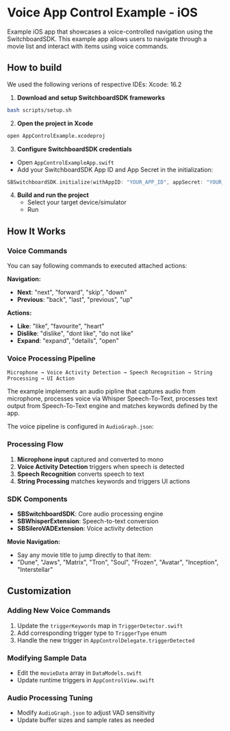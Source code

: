 # Voice App Control Example - iOS

Example iOS app that showcases a voice-controlled navigation using the SwitchboardSDK. This example app allows users to navigate through a movie list and interact with items using voice commands.

## How to build

We used the following verions of respective IDEs:
Xcode: 16.2

1. **Download and setup SwitchboardSDK frameworks**

```bash
bash scripts/setup.sh
```

2. **Open the project in Xcode**

```bash
open AppControlExample.xcodeproj
```

3. **Configure SwitchboardSDK credentials**

- Open `AppControlExampleApp.swift`
- Add your SwitchboardSDK App ID and App Secret in the initialization:

```swift
SBSwitchboardSDK.initialize(withAppID: "YOUR_APP_ID", appSecret: "YOUR_APP_SECRET")
```

4. **Build and run the project**
   - Select your target device/simulator
   - Run

## How It Works

### Voice Commands

You can say following commands to executed attached actions:

**Navigation:**

- **Next**: "next", "forward", "skip", "down"
- **Previous**: "back", "last", "previous", "up"

**Actions:**

- **Like**: "like", "favourite", "heart"
- **Dislike**: "dislike", "dont like", "do not like"
- **Expand**: "expand", "details", "open"

### Voice Processing Pipeline

```
Microphone → Voice Activity Detection → Speech Recognition → String Processing → UI Action
```

The example implements an audio pipline that captures audio from microphone, processes voice via Whisper Speech-To-Text, processes text output from Speech-To-Text engine and matches keywords defined by the app.

The voice pipeline is configured in `AudioGraph.json`:

### Processing Flow

1. **Microphone input** captured and converted to mono
2. **Voice Activity Detection** triggers when speech is detected
3. **Speech Recognition** converts speech to text
4. **String Processing** matches keywords and triggers UI actions

### SDK Components

- **SBSwitchboardSDK**: Core audio processing engine
- **SBWhisperExtension**: Speech-to-text conversion
- **SBSileroVADExtension**: Voice activity detection

**Movie Navigation:**

- Say any movie title to jump directly to that item:
- "Dune", "Jaws", "Matrix", "Tron", "Soul", "Frozen", "Avatar", "Inception", "Interstellar"

## Customization

### Adding New Voice Commands

1. Update the `triggerKeywords` map in `TriggerDetector.swift`
2. Add corresponding trigger type to `TriggerType` enum
3. Handle the new trigger in `AppControlDelegate.triggerDetected`

### Modifying Sample Data

- Edit the `movieData` array in `DataModels.swift`
- Update runtime triggers in `AppControlView.swift`

### Audio Processing Tuning

- Modify `AudioGraph.json` to adjust VAD sensitivity
- Update buffer sizes and sample rates as needed

